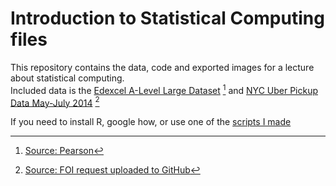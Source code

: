 # Introduction to Statistical Computing files
This repository contains the data, code and exported images for a lecture about statistical computing.  
Included data is the [Edexcel A-Level Large Dataset](./data/large%20data%20set/) [^1] and [NYC Uber Pickup Data May-July 2014](./data/nyc%20uber%202014/) [^2]

If you need to install R, google how, or use one of the [scripts I made](https://github.com/matthew-townson/scripts/tree/main/r-install)

[^1]: [Source: Pearson](https://qualifications.pearson.com/en/qualifications/edexcel-a-levels/mathematics-2017.coursematerials.html#filterQuery=category:Pearson-UK:Category%2FSpecification-and-sample-assessments)

[^2]: [Source: FOI request uploaded to GitHub](https://github.com/fivethirtyeight/uber-tlc-foil-response)